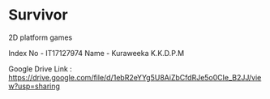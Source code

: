 # Survivor
2D platform games

Index No - IT17127974
Name - Kuraweeka K.K.D.P.M

Google Drive Link : https://drive.google.com/file/d/1ebR2eYYg5U8AiZbCfdRJe5o0CIe_B2JJ/view?usp=sharing
